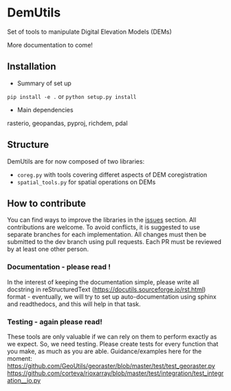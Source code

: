 # DemUtils
Set of tools to manipulate Digital Elevation Models (DEMs)

More documentation to come!


## Installation ##

* Summary of set up

`pip install -e .` or `python setup.py install`

* Main dependencies

rasterio, geopandas, pyproj, richdem, pdal


## Structure 

DemUtils are for now composed of two libraries:
- `coreg.py` with tools covering differet aspects of DEM coregistration
- `spatial_tools.py` for spatial operations on DEMs

## How to contribute

You can find ways to improve the libraries in the [issues](https://github.com/GlacioHack/DemUtils/issues) section. All contributions are welcome.
To avoid conflicts, it is suggested to use separate branches for each implementation. All changes must then be submitted to the dev branch using pull requests. Each PR must be reviewed by at least one other person.

### Documentation - please read ! ###
In the interest of keeping the documentation simple, please write all docstring in reStructuredText (https://docutils.sourceforge.io/rst.html) format - eventually, we will try to set up auto-documentation using sphinx and readthedocs, and this will help in that task.

### Testing - again please read!
These tools are only valuable if we can rely on them to perform exactly as we expect. So, we need testing. Please create tests for every function that you make, as much as you are able. Guidance/examples here for the moment: https://github.com/GeoUtils/georaster/blob/master/test/test_georaster.py
https://github.com/corteva/rioxarray/blob/master/test/integration/test_integration__io.py
